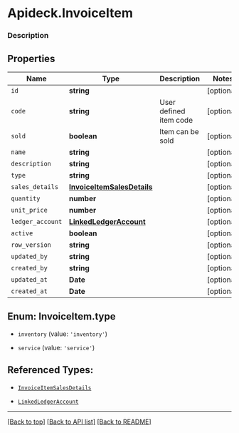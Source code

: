 # Apideck.InvoiceItem

### Description

## Properties
Name | Type | Description | Notes
------------ | ------------- | ------------- | -------------
`id` | **string** |  | [optional] 
`code` | **string** | User defined item code | [optional] 
`sold` | **boolean** | Item can be sold | [optional] 
`name` | **string** |  | [optional] 
`description` | **string** |  | [optional] 
`type` | **string** |  | [optional] 
`sales_details` | [**InvoiceItemSalesDetails**](InvoiceItemSalesDetails.md) |  | [optional] 
`quantity` | **number** |  | [optional] 
`unit_price` | **number** |  | [optional] 
`ledger_account` | [**LinkedLedgerAccount**](LinkedLedgerAccount.md) |  | [optional] 
`active` | **boolean** |  | [optional] 
`row_version` | **string** |  | [optional] 
`updated_by` | **string** |  | [optional] 
`created_by` | **string** |  | [optional] 
`updated_at` | **Date** |  | [optional] 
`created_at` | **Date** |  | [optional] 





<a name="InvoiceItemType"></a>
## Enum: InvoiceItem.type


* `inventory` (value: `'inventory'`)

* `service` (value: `'service'`)




## Referenced Types:






* [`InvoiceItemSalesDetails`](InvoiceItemSalesDetails.md)


* [`LinkedLedgerAccount`](LinkedLedgerAccount.md)







---

[[Back to top]](#) [[Back to API list]](../../../../README.md#documentation-for-api-endpoints) [[Back to README]](../../../../README.md)


